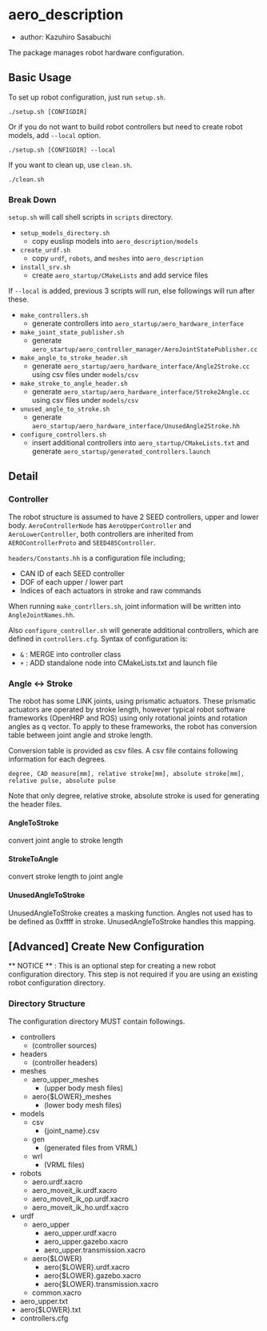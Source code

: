 # aero_description

- author: Kazuhiro Sasabuchi

The package manages robot hardware configuration.

## Basic Usage

To set up robot configuration, just run `setup.sh`.

```
./setup.sh [CONFIGDIR]
```

Or if you do not want to build robot controllers but need to create robot models, add `--local` option.

```
./setup.sh [CONFIGDIR] --local
```

If you want to clean up, use `clean.sh`.

```
./clean.sh
```

### Break Down

`setup.sh` will call shell scripts in `scripts` directory.

- `setup_models_directory.sh`
  - copy euslisp models into `aero_description/models`
- `create_urdf.sh`
  - copy `urdf`, `robots`, and `meshes` into `aero_description`
- `install_srv.sh`
  - create `aero_startup/CMakeLists` and add service files

If `--local` is added, previous 3 scripts will run,
else followings will run after these.

- `make_controllers.sh`
  - generate controllers into `aero_startup/aero_hardware_interface`
- `make_joint_state_publisher.sh`
  - generate `aero_startup/aero_controller_manager/AeroJointStatePublisher.cc`
- `make_angle_to_stroke_header.sh`
  - generate `aero_startup/aero_hardware_interface/Angle2Stroke.cc` using csv files under `models/csv`
- `make_stroke_to_angle_header.sh`
  - generate `aero_startup/aero_hardware_interface/Stroke2Angle.cc` using csv files under `models/csv`
- `unused_angle_to_stroke.sh`
  - generate `aero_startup/aero_hardware_interface/UnusedAngle2Stroke.hh`
- `configure_controllers.sh`
  - insert additional controllers into `aero_startup/CMakeLists.txt` and generate `aero_startup/generated_controllers.launch`

## Detail

### Controller

The robot structure is assumed to have 2 SEED controllers,
upper and lower body.
`AeroControllerNode` has `AeroUpperController` and `AeroLowerController`,
both controllers are inherited from `AEROControllerProto` and `SEED485Controller`.

`headers/Constants.hh` is a configuration file including;

- CAN ID of each SEED controller
- DOF of each upper / lower part
- Indices of each actuators in stroke and raw commands

When running `make_contrllers.sh`,
joint information will be written into `AngleJointNames.hh`.

Also `configure_controller.sh` will generate additional controllers,
which are defined in `controllers.cfg`.
Syntax of configuration is:

- `&` : MERGE into controller class
- `+` : ADD standalone node into CMakeLists.txt and launch file


### Angle <-> Stroke

The robot has some LINK joints, using prismatic actuators.
These prismatic actuators are operated by stroke length,
however typical robot software frameworks (OpenHRP and ROS)
using only rotational joints and rotation angles as q vector.
To apply to these frameworks,
the robot has conversion table
between joint angle and stroke length.

Conversion table is provided as csv files.
A csv file contains following information for each degrees.

```
degree, CAD measure[mm], relative stroke[mm], absolute stroke[mm], relative pulse, absolute pulse
```

Note that only degree, relative stroke, absolute stroke is used for generating the header files.


#### AngleToStroke

convert joint angle to stroke length

#### StrokeToAngle

convert stroke length to joint angle

#### UnusedAngleToStroke

UnusedAngleToStroke creates a masking function.
Angles not used has to be defined as 0xffff in stroke.
UnusedAngleToStroke handles this mapping.


## [Advanced] Create New Configuration

** NOTICE ** :
This is an optional step for creating a new robot configuration directory.
This step is not required if you are using an existing robot configuration directory.

### Directory Structure

The configuration directory MUST contain followings.

- controllers
  - (controller sources)
- headers
  - (controller headers)
- meshes
  - aero_upper_meshes
    - (upper body mesh files)
  - aero{$LOWER}_meshes
    - (lower body mesh files)
- models
  - csv
    - {joint_name}.csv
  - gen
    - (generated files from VRML)
  - wrl
    - (VRML files)
- robots
  - aero.urdf.xacro
  - aero_moveit_ik.urdf.xacro
  - aero_moveit_ik_op.urdf.xacro
  - aero_moveit_ik_ho.urdf.xacro
- urdf
  - aero_upper
    - aero_upper.urdf.xacro
    - aero_upper.gazebo.xacro
    - aero_upper.transmission.xacro
  - aero{$LOWER}
    - aero{$LOWER}.urdf.xacro
    - aero{$LOWER}.gazebo.xacro
    - aero{$LOWER}.transmission.xacro
  - common.xacro
- aero_upper.txt
- aero{$LOWER}.txt
- controllers.cfg
